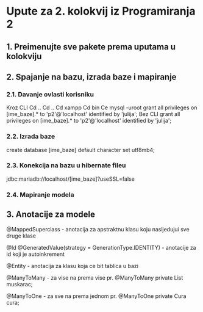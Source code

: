 # Upute za 2. kolokvij iz Programiranja 2

## 1. Preimenujte sve pakete prema uputama u kolokviju
## 2. Spajanje na bazu, izrada baze i mapiranje
### 2.1. Davanje ovlasti korisniku
Kroz CLI
Cd ..
Cd ..
Cd xampp
Cd bin
Ce mysql  -uroot
grant all privileges on [ime_baze].* to 'p2'@'localhost' identified by 'julija';
Bez CLI
grant all privileges on [ime_baze].* to 'p2'@'localhost' identified by 'julija';
### 2.2. Izrada baze
create database [ime_baze] default character set utf8mb4;
### 2.3. Konekcija na bazu u hibernate fileu
<property name="connection.url">jdbc:mariadb://localhost/[ime_baze]?useSSL=false</property>
### 2.4. Mapiranje modela
<mapping class="[klasa].[podklasa].[model]" />



## 3. Anotacije za modele

@MappedSuperclass - anotacija za apstraktnu klasu koju nasljedujui sve druge klase

@Id
@GeneratedValue(strategy = GenerationType.IDENTITY) - anotacije za id koji je autoinkrement

@Entity - anotacija za klasu koja ce bit tablica u bazi

@ManyToMany - za vise na prema vise pr. @ManyToMany
    private List<Muskarac> muskarac;

@ManyToOne - za sve na prema jednom pr. @ManyToOne
    private Cura cura;
